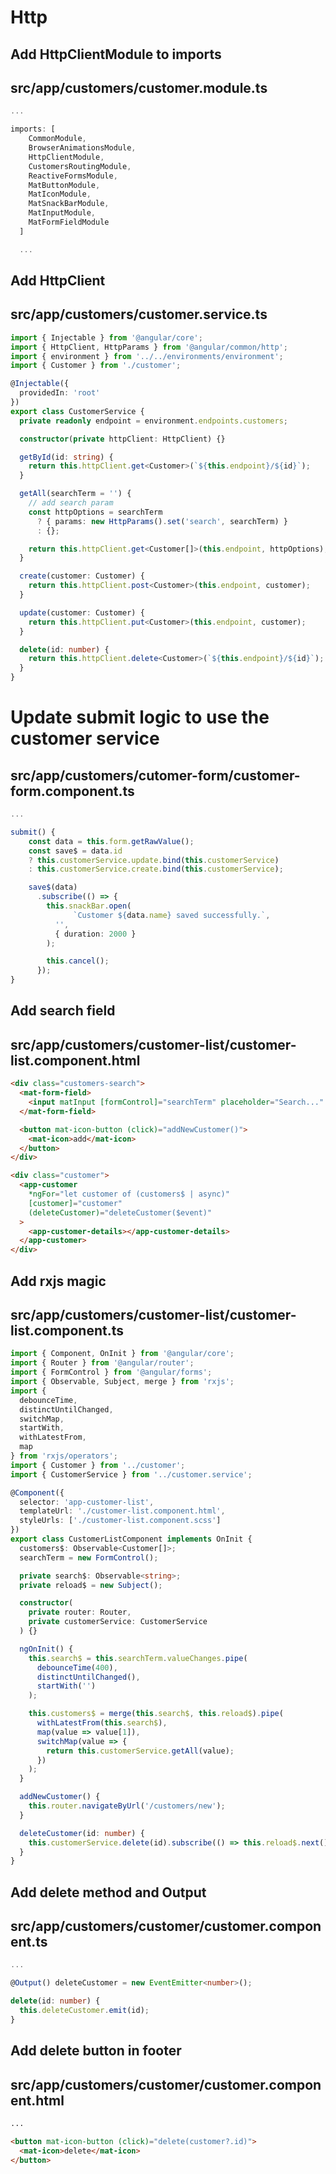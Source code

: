 # Http

## Add HttpClientModule to imports

## src/app/customers/customer.module.ts

```ts
...

imports: [
    CommonModule,
    BrowserAnimationsModule,
    HttpClientModule,
    CustomersRoutingModule,
    ReactiveFormsModule,
    MatButtonModule,
    MatIconModule,
    MatSnackBarModule,
    MatInputModule,
    MatFormFieldModule
  ]

  ...
```

## Add HttpClient

## src/app/customers/customer.service.ts

```ts
import { Injectable } from '@angular/core';
import { HttpClient, HttpParams } from '@angular/common/http';
import { environment } from '../../environments/environment';
import { Customer } from './customer';

@Injectable({
  providedIn: 'root'
})
export class CustomerService {
  private readonly endpoint = environment.endpoints.customers;

  constructor(private httpClient: HttpClient) {}

  getById(id: string) {
    return this.httpClient.get<Customer>(`${this.endpoint}/${id}`);
  }

  getAll(searchTerm = '') {
    // add search param
    const httpOptions = searchTerm
      ? { params: new HttpParams().set('search', searchTerm) }
      : {};

    return this.httpClient.get<Customer[]>(this.endpoint, httpOptions);
  }

  create(customer: Customer) {
    return this.httpClient.post<Customer>(this.endpoint, customer);
  }

  update(customer: Customer) {
    return this.httpClient.put<Customer>(this.endpoint, customer);
  }

  delete(id: number) {
    return this.httpClient.delete<Customer>(`${this.endpoint}/${id}`);
  }
}
```

# Update submit logic to use the customer service

## src/app/customers/cutomer-form/customer-form.component.ts

```ts
...

submit() {
    const data = this.form.getRawValue();
    const save$ = data.id
    ? this.customerService.update.bind(this.customerService)
    : this.customerService.create.bind(this.customerService);

    save$(data)
      .subscribe(() => {
        this.snackBar.open(
		      `Customer ${data.name} saved successfully.`,
          '',
          { duration: 2000 }
        );

        this.cancel();
      });
}
```

## Add search field

## src/app/customers/customer-list/customer-list.component.html

```html
<div class="customers-search">
  <mat-form-field>
    <input matInput [formControl]="searchTerm" placeholder="Search..." />
  </mat-form-field>

  <button mat-icon-button (click)="addNewCustomer()">
    <mat-icon>add</mat-icon>
  </button>
</div>

<div class="customer">
  <app-customer
    *ngFor="let customer of (customers$ | async)"
    [customer]="customer"
    (deleteCustomer)="deleteCustomer($event)"
  >
    <app-customer-details></app-customer-details>
  </app-customer>
</div>
```

## Add rxjs magic

## src/app/customers/customer-list/customer-list.component.ts

```ts
import { Component, OnInit } from '@angular/core';
import { Router } from '@angular/router';
import { FormControl } from '@angular/forms';
import { Observable, Subject, merge } from 'rxjs';
import {
  debounceTime,
  distinctUntilChanged,
  switchMap,
  startWith,
  withLatestFrom,
  map
} from 'rxjs/operators';
import { Customer } from '../customer';
import { CustomerService } from '../customer.service';

@Component({
  selector: 'app-customer-list',
  templateUrl: './customer-list.component.html',
  styleUrls: ['./customer-list.component.scss']
})
export class CustomerListComponent implements OnInit {
  customers$: Observable<Customer[]>;
  searchTerm = new FormControl();

  private search$: Observable<string>;
  private reload$ = new Subject();

  constructor(
    private router: Router,
    private customerService: CustomerService
  ) {}

  ngOnInit() {
    this.search$ = this.searchTerm.valueChanges.pipe(
      debounceTime(400),
      distinctUntilChanged(),
      startWith('')
    );

    this.customers$ = merge(this.search$, this.reload$).pipe(
      withLatestFrom(this.search$),
      map(value => value[1]),
      switchMap(value => {
        return this.customerService.getAll(value);
      })
    );
  }

  addNewCustomer() {
    this.router.navigateByUrl('/customers/new');
  }

  deleteCustomer(id: number) {
    this.customerService.delete(id).subscribe(() => this.reload$.next());
  }
}
```

## Add delete method and Output

## src/app/customers/customer/customer.component.ts

```ts
...

@Output() deleteCustomer = new EventEmitter<number>();

delete(id: number) {
  this.deleteCustomer.emit(id);
}
```

## Add delete button in footer

## src/app/customers/customer/customer.component.html

```html
...

<button mat-icon-button (click)="delete(customer?.id)">
  <mat-icon>delete</mat-icon>
</button>
```
